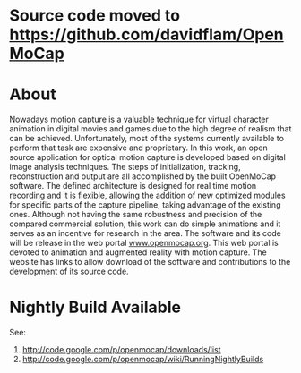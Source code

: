 # Source code moved to https://github.com/davidflam/OpenMoCap #

# About #

Nowadays motion capture is a valuable technique for virtual character animation in digital movies and games due to the high degree of realism that can be achieved. Unfortunately, most of the systems currently available to perform that task are expensive and proprietary. In this work, an open source application for optical motion capture is developed based on digital image analysis techniques. The steps of initialization, tracking, reconstruction and output are all accomplished by the built OpenMoCap software. The defined architecture is designed for real time motion recording and it is flexible, allowing the addition of new optimized modules for specific parts of the capture pipeline, taking advantage of the existing ones. Although not having the same robustness and precision of the compared commercial solution, this work can do simple animations and it serves as an incentive for research in the area. The software and its code will be release in the web portal www.openmocap.org. This web portal is devoted to animation and augmented reality with motion capture. The website has links to allow download of the software and contributions to the development of its source code.

# Nightly Build Available #

See:

  1. http://code.google.com/p/openmocap/downloads/list
  1. http://code.google.com/p/openmocap/wiki/RunningNightlyBuilds